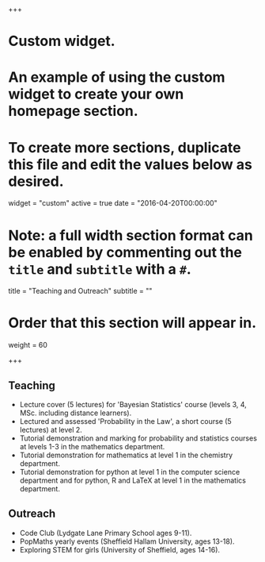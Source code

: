 +++
# Custom widget.
# An example of using the custom widget to create your own homepage section.
# To create more sections, duplicate this file and edit the values below as desired.
widget = "custom"
active = true
date = "2016-04-20T00:00:00"

# Note: a full width section format can be enabled by commenting out the `title` and `subtitle` with a `#`.
title = "Teaching and Outreach"
subtitle = ""

# Order that this section will appear in.
weight = 60

+++

## Teaching

* Lecture cover (5 lectures) for 'Bayesian Statistics' course (levels 3, 4, MSc. including distance learners).
* Lectured and assessed 'Probability in the Law', a short course (5 lectures) at level 2.
* Tutorial demonstration and marking for probability and statistics courses at levels 1-3 in the mathematics department.
* Tutorial demonstration for mathematics at level 1 in the chemistry department.
* Tutorial demonstration for python at level 1 in the computer science department and for python, R and LaTeX at level 1 in the mathematics department.

## Outreach

* Code Club (Lydgate Lane Primary School ages 9-11).
* PopMaths yearly events (Sheffield Hallam University, ages 13-18).
* Exploring STEM for girls (University of Sheffield, ages 14-16).
